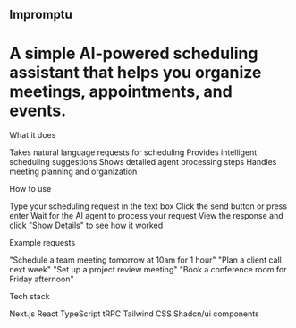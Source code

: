 ## Impromptu
# A simple AI-powered scheduling assistant that helps you organize meetings, appointments, and events.
What it does

Takes natural language requests for scheduling
Provides intelligent scheduling suggestions
Shows detailed agent processing steps
Handles meeting planning and organization

How to use

Type your scheduling request in the text box
Click the send button or press enter
Wait for the AI agent to process your request
View the response and click "Show Details" to see how it worked

Example requests

"Schedule a team meeting tomorrow at 10am for 1 hour"
"Plan a client call next week"
"Set up a project review meeting"
"Book a conference room for Friday afternoon"

Tech stack

Next.js
React
TypeScript
tRPC
Tailwind CSS
Shadcn/ui components
